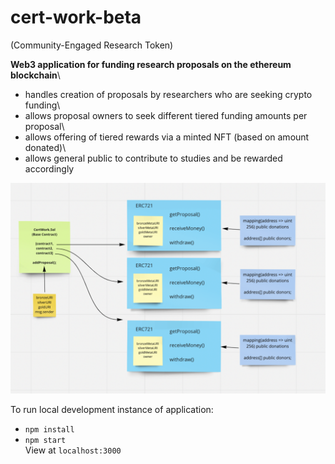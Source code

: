# cert-work-beta

<CERT> (Community-Engaged Research Token)

**Web3 application for funding research proposals on the ethereum blockchain**\
- handles creation of proposals by researchers who are seeking crypto funding\
- allows proposal owners to seek different tiered funding amounts per proposal\
- allows offering of tiered rewards via a minted NFT (based on amount donated)\
- allows general public to contribute to studies and be rewarded accordingly

![Screenshot](readme-img.png)

To run local development instance of application:
- `npm install`
- `npm start`\
View at `localhost:3000`
